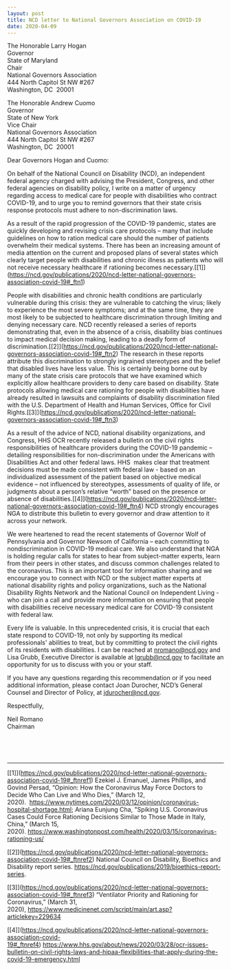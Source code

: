 ```yaml
---
layout: post
title: NCD letter to National Governors Association on COVID-19
date: 2020-04-09
---
```

The Honorable Larry Hogan\
Governor\
State of Maryland\
Chair\
National Governors Association\
444 North Capitol St NW #267\
Washington, DC  20001

The Honorable Andrew Cuomo\
Governor\
State of New York\
Vice Chair\
National Governors Association\
444 North Capitol St NW #267\
Washington, DC  20001

Dear Governors Hogan and Cuomo:

On behalf of the National Council on Disability (NCD), an independent federal agency charged with advising the President, Congress, and other federal agencies on disability policy, I write on a matter of urgency regarding access to medical care for people with disabilities who contract COVID-19, and to urge you to remind governors that their state crisis response protocols must adhere to non-discrimination laws.

As a result of the rapid progression of the COVID-19 pandemic, states are quickly developing and revising crisis care protocols – many that include guidelines on how to ration medical care should the number of patients overwhelm their medical systems. There has been an increasing amount of media attention on the current and proposed plans of several states which clearly target people with disabilities and chronic illness as patients who will not receive necessary healthcare if rationing becomes necessary.[\[1]](https://ncd.gov/publications/2020/ncd-letter-national-governors-association-covid-19#_ftn1)

People with disabilities and chronic health conditions are particularly vulnerable during this crisis: they are vulnerable to catching the virus; likely to experience the most severe symptoms; and at the same time, they are most likely to be subjected to healthcare discrimination through limiting and denying necessary care. NCD recently released a series of reports demonstrating that, even in the absence of a crisis, disability bias continues to impact medical decision making, leading to a deadly form of discrimination.[\[2]](https://ncd.gov/publications/2020/ncd-letter-national-governors-association-covid-19#_ftn2) The research in these reports attribute this discrimination to strongly ingrained stereotypes and the belief that disabled lives have less value. This is certainly being borne out by many of the state crisis care protocols that we have examined which explicitly allow healthcare providers to deny care based on disability. State protocols allowing medical care rationing for people with disabilities have already resulted in lawsuits and complaints of disability discrimination filed with the U.S. Department of Health and Human Services, Office for Civil Rights.[\[3]](https://ncd.gov/publications/2020/ncd-letter-national-governors-association-covid-19#_ftn3)

As a result of the advice of NCD, national disability organizations, and Congress, HHS OCR recently released a bulletin on the civil rights responsibilities of healthcare providers during the COVID-19 pandemic – detailing responsibilities for non-discrimination under the Americans with Disabilities Act and other federal laws. HHS  makes clear that treatment decisions must be made consistent with federal law - based on an individualized assessment of the patient based on objective medical evidence – not influenced by stereotypes, assessments of quality of life, or judgments about a person’s relative “worth” based on the presence or absence of disabilities.[\[4]](https://ncd.gov/publications/2020/ncd-letter-national-governors-association-covid-19#_ftn4) NCD strongly encourages NGA to distribute this bulletin to every governor and draw attention to it across your network.

We were heartened to read the recent statements of Governor Wolf of Pennsylvania and Governor Newsom of California – each committing to nondiscrimination in COVID-19 medical care. We also understand that NGA is holding regular calls for states to hear from subject-matter experts, learn from their peers in other states, and discuss common challenges related to the coronavirus. This is an important tool for information sharing and we encourage you to connect with NCD or the subject matter experts at national disability rights and policy organizations, such as the National Disability Rights Network and the National Council on Independent Living -  who can join a call and provide more information on ensuring that people with disabilities receive necessary medical care for COVID-19 consistent with federal law.

Every life is valuable. In this unprecedented crisis, it is crucial that each state respond to COVID-19, not only by supporting its medical professionals' abilities to treat, but by committing to protect the civil rights of its residents with disabilities. I can be reached at [nromano@ncd.gov](mailto:nromano@ncd.gov) and Lisa Grubb, Executive Director is available at [lgrubb@ncd.gov](mailto:lgrubb@ncd.gov) to facilitate an opportunity for us to discuss with you or your staff.

If you have any questions regarding this recommendation or if you need additional information, please contact Joan Durocher, NCD’s General Counsel and Director of Policy, at [jdurocher@ncd.gov](mailto:jdurocher@ncd.gov).

Respectfully,

Neil Romano\
Chairman

 

 



- - -

[\[1]](https://ncd.gov/publications/2020/ncd-letter-national-governors-association-covid-19#_ftnref1) Ezekiel J. Emanuel, James Phillips, and Govind Persad, “Opinion: How the Coronavirus May Force Doctors to Decide Who Can Live and Who Dies,” (March 12, 2020).  <https://www.nytimes.com/2020/03/12/opinion/coronavirus-hospital-shortage.html>; Ariana Eunjung Cha, "Spiking U.S. Coronavirus Cases Could Force Rationing Decisions Similar to Those Made in Italy, China,” (March 15, 2020). <https://www.washingtonpost.com/health/2020/03/15/coronavirus-rationing-us/>

[\[2]](https://ncd.gov/publications/2020/ncd-letter-national-governors-association-covid-19#_ftnref2) National Council on Disability, Bioethics and Disability report series. <https://ncd.gov/publications/2019/bioethics-report-series>. 

[\[3]](https://ncd.gov/publications/2020/ncd-letter-national-governors-association-covid-19#_ftnref3) “Ventilator Priority and Rationing for Coronavirus,” (March 31, 2020), <https://www.medicinenet.com/script/main/art.asp?articlekey=229634>

[\[4]](https://ncd.gov/publications/2020/ncd-letter-national-governors-association-covid-19#_ftnref4) <https://www.hhs.gov/about/news/2020/03/28/ocr-issues-bulletin-on-civil-rights-laws-and-hipaa-flexibilities-that-apply-during-the-covid-19-emergency.html>
